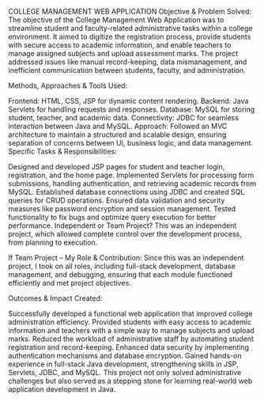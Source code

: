 COLLEGE MANAGEMENT WEB APPLICATION
Objective & Problem Solved:
The objective of the College Management Web Application was to streamline student and faculty-related administrative tasks within a college environment. It aimed to digitize the registration process, provide students with secure access to academic information, and enable teachers to manage assigned subjects and upload assessment marks. The project addressed issues like manual record-keeping, data mismanagement, and inefficient communication between students, faculty, and administration.

Methods, Approaches & Tools Used:

Frontend: HTML, CSS, JSP for dynamic content rendering.
Backend: Java Servlets for handling requests and responses.
Database: MySQL for storing student, teacher, and academic data.
Connectivity: JDBC for seamless interaction between Java and MySQL.
Approach: Followed an MVC architecture to maintain a structured and scalable design, ensuring separation of concerns between UI, business logic, and data management.
Specific Tasks & Responsibilities:

Designed and developed JSP pages for student and teacher login, registration, and the home page.
Implemented Servlets for processing form submissions, handling authentication, and retrieving academic records from MySQL.
Established database connections using JDBC and created SQL queries for CRUD operations.
Ensured data validation and security measures like password encryption and session management.
Tested functionality to fix bugs and optimize query execution for better performance.
Independent or Team Project?
This was an independent project, which allowed complete control over the development process, from planning to execution.

If Team Project – My Role & Contribution:
Since this was an independent project, I took on all roles, including full-stack development, database management, and debugging, ensuring that each module functioned efficiently and met project objectives.

Outcomes & Impact Created:

Successfully developed a functional web application that improved college administration efficiency.
Provided students with easy access to academic information and teachers with a simple way to manage subjects and upload marks.
Reduced the workload of administrative staff by automating student registration and record-keeping.
Enhanced data security by implementing authentication mechanisms and database encryption.
Gained hands-on experience in full-stack Java development, strengthening skills in JSP, Servlets, JDBC, and MySQL.
This project not only solved administrative challenges but also served as a stepping stone for learning real-world web application development in Java. 
